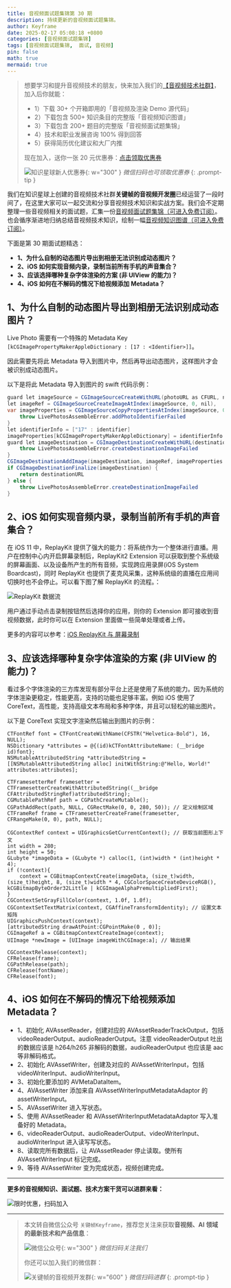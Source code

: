 ```yaml
---
title: 音视频面试题集锦第 30 期
description: 持续更新的音视频面试题集锦。
author: Keyframe
date: 2025-02-17 05:08:18 +0800
categories: [音视频面试题集锦]
tags: [音视频面试题集锦,  面试, 音视频]
pin: false
math: true
mermaid: true
---
```


>想要学习和提升音视频技术的朋友，快来加入我们的<a href="https://t.zsxq.com/jRprT" target="_blank" rel="noopener noreferrer">【音视频技术社群】</a>，加入后你就能：
>
>- 1）下载 30+ 个开箱即用的「音视频及渲染 Demo 源代码」
>- 2）下载包含 500+ 知识条目的完整版「音视频知识图谱」
>- 3）下载包含 200+ 题目的完整版「音视频面试题集锦」
>- 4）技术和职业发展咨询 100% 得到回答
>- 5）获得简历优化建议和大厂内推
>  
>现在加入，送你一张 20 元优惠券：<a href="https://t.zsxq.com/jRprT" target="_blank" rel="noopener noreferrer">点击领取优惠券</a>
>
>![知识星球新人优惠券](assets/img/keyframe-zsxq-coupon.png){: w="300" }
>_微信扫码也可领取优惠券_
{: .prompt-tip }


我们在知识星球上创建的音视频技术社群**关键帧的音视频开发圈**已经运营了一段时间了，在这里大家可以一起交流和分享音视频技术知识和实战方案。我们会不定期整理一些音视频相关的面试题，汇集一份[音视频面试题集锦（可进入免费订阅）](https://mp.weixin.qq.com/mp/appmsgalbum?__biz=MjM5MTkxOTQyMQ==&action=getalbum&album_id=2380776196751425539#wechat_redirect)。也会循序渐进地归纳总结音视频技术知识，绘制一幅[音视频知识图谱（可进入免费订阅）](https://mp.weixin.qq.com/mp/appmsgalbum?__biz=MjM5MTkxOTQyMQ==&action=getalbum&album_id=2349658423078092802#wechat_redirect)。


下面是第 30 期面试题精选：


- **1、为什么自制的动态图片导出到相册无法识别成动态图片？**
- **2、iOS 如何实现音频内录，录制当前所有手机的声音集合？**
- **3、应该选择哪种复杂字体渲染的方案 (非 UIView 的能力)？**
- **4、iOS 如何在不解码的情况下给视频添加 Metadata？**



## 1、为什么自制的动态图片导出到相册无法识别成动态图片？

Live Photo 需要有一个特殊的 Metadata Key `[kCGImagePropertyMakerAppleDictionary : [17 : <Identifier>]]`。

因此需要先将此 Metadata 导入到图片中，然后再导出动态图片，这样图片才会被识别成动态图片。

以下是将此 Metadata 导入到图片的 swift 代码示例：

```java
guard let imageSource = CGImageSourceCreateWithURL(photoURL as CFURL, nil),
let imageRef = CGImageSourceCreateImageAtIndex(imageSource, 0, nil),
var imageProperties = CGImageSourceCopyPropertiesAtIndex(imageSource, 0, nil) as? [AnyHashable : Any] else {
    throw LivePhotosAssembleError.addPhotoIdentifierFailed
}
let identifierInfo = ["17" : identifier]
imageProperties[kCGImagePropertyMakerAppleDictionary] = identifierInfo
guard let imageDestination = CGImageDestinationCreateWithURL(destinationURL as CFURL, UTType.jpeg.identifier as CFString, 1, nil) else {
    throw LivePhotosAssembleError.createDestinationImageFailed
}
CGImageDestinationAddImage(imageDestination, imageRef, imageProperties as CFDictionary)
if CGImageDestinationFinalize(imageDestination) {
    return destinationURL
} else {
    throw LivePhotosAssembleError.createDestinationImageFailed
}
```



## 2、iOS 如何实现音频内录，录制当前所有手机的声音集合？

在 iOS 11 中，ReplayKit 提供了强大的能力：将系统作为一个整体进行直播。用户在控制中心内开启屏幕录制后，ReplayKit2 Extension 可以获取到整个系统级的屏幕画面、以及设备所产生的所有音频，实现跨应用录屏(iOS System Boardcast)，同时 ReplayKit 也提供了麦克风采集，这种系统级的直播在应用间切换时也不会停止。可以看下图了解 ReplayKit 的流程。： 

![ReplayKit 数据流](assets/resource/av-interview-qa/ReplayKit.webp)   

用户通过手动点击录制按钮然后选择你的应用，则你的 Extension 即可接收到音视频数据，此时你可以在 Extension 里面做一些简单处理或者上传。

更多的内容可以参考：[iOS ReplayKit 与 屏幕录制](https://segmentfault.com/a/1190000043619243 "iOS ReplayKit 与 屏幕录制")


## 3、应该选择哪种复杂字体渲染的方案 (非 UIView 的能力)？

看过多个字体渲染的三方库发现有部分平台上还是使用了系统的能力。因为系统的字体渲染更稳定，性能更高，支持的功能也足够丰富。例如 iOS 使用了 CoreText，高性能，支持高级文本布局和多种字体，并且可以轻松的输出图片。

以下是 CoreText 实现文字渲染然后输出到图片的示例：

```objc
CTFontRef font = CTFontCreateWithName(CFSTR("Helvetica-Bold"), 16, NULL);
NSDictionary *attributes = @{(id)kCTFontAttributeName: (__bridge id)font};
NSMutableAttributedString *attributedString = [[NSMutableAttributedString alloc] initWithString:@"Hello, World!" attributes:attributes];

CTFramesetterRef framesetter = CTFramesetterCreateWithAttributedString((__bridge CFAttributedStringRef)attributedString);
CGMutablePathRef path = CGPathCreateMutable();
CGPathAddRect(path, NULL, CGRectMake(0, 0, 280, 50)); // 定义绘制区域
CTFrameRef frame = CTFramesetterCreateFrame(framesetter, CFRangeMake(0, 0), path, NULL);

CGContextRef context = UIGraphicsGetCurrentContext(); // 获取当前图形上下文
int width = 280;
int height = 50;
GLubyte *imageData = (GLubyte *) calloc(1, (int)width * (int)height * 4);
if (!context){
    context = CGBitmapContextCreate(imageData, (size_t)width, (size_t)height, 8, (size_t)width * 4, CGColorSpaceCreateDeviceRGB(),  kCGBitmapByteOrder32Little | kCGImageAlphaPremultipliedFirst);
}
CGContextSetGrayFillColor(context, 1.0f, 1.0f);
CGContextSetTextMatrix(context, CGAffineTransformIdentity); // 设置文本矩阵
UIGraphicsPushContext(context);
[attributedString drawAtPoint:CGPointMake(0 , 0)];
CGImageRef a = CGBitmapContextCreateImage(context);
UIImage *newImage = [UIImage imageWithCGImage:a]; // 输出结果

CGContextRelease(context);
CFRelease(frame);
CGPathRelease(path);
CFRelease(fontName);
CFRelease(font);
```


## 4、iOS 如何在不解码的情况下给视频添加 Metadata？


- 1、初始化 AVAssetReader，创建对应的 AVAssetReaderTrackOutput，包括 videoReaderOutput、audioReaderOutput。注意 videoReaderOutput 吐出的数据应该是 h264/h265 非解码的数据，audioReaderOutput 也应该是 aac 等非解码格式。
- 2、初始化 AVAssetWriter，创建及对应的 AVAssetWriterInput，包括 videoWriterInput、audioWriterInput。
- 3、初始化要添加的 AVMetaDataItem。
- 4、AVAssetWriter 添加来自 AVAssetWriterInputMetadataAdaptor 的 assetWriterInput。
- 5、AVAssetWriter 进入写状态。
- 5、使用 AVAssetReader 和 AVAssetWriterInputMetadataAdaptor 写入准备好的 Metadata。
- 6、videoReaderOutput、audioReaderOutput、videoWriterInput、audioWriterInput 进入读写写状态。
- 8、读取完所有数据后，让 AVAssetReader 停止读取。使所有 AVAssetWriterInput 标记完成。
- 9、等待 AVAssetWriter 变为完成状态，视频创建完成。





---

**更多的音视频知识、面试题、技术方案干货可以进群来看：**

![限时优惠，扫码加入](assets/img/keyframe-zsxq.png)





<!-- 




新人报道~顺便向向星球的大佬请教一下，想了解一下目前应该如何增添一个项目，然后也想问一点简历优化的建议，目前有以下主要问题bg是非科班单211硕

（1）项目上：主要是想新添一个项目把webserver 踢掉，找实习的时候做了一个RTSP服务器，整体框架其实都是那一套epoll+socket+线程池，只是多了一点音视频比如rtsp的知识。最近找了很久很久，实在是找不到合适的项目了，之前想做一个视频会议项目，但是好像很难找到，之前也花钱买了某某教育机构的音视频网课，但感觉项目实在是很难评...目前最后就是两个计划，一个是做一个简单kv存储项目主要目的就是换掉webserver，或者说做一个推流器相关的项目，但是我找了很久很久，都没有找到一个感觉可以写到简历的程度的项目...目前找了一个比较水的推流器项目。所以有点纠结，最大的问题在于希望赶上九月的秋招，希望在九月份之前把这个项目找到并完成写到简历上。

（2）简历上：目前可能第一个视频播放器还算是比较熟悉，两个服务器整体框架也还能说的出来，就是细节可能需要再复习一下，主要是实习感觉都有点水，其实虽然多段实习了，但是感觉去实习并没有让我真的去学到什么技术...感觉还是打杂居多，怕面试被问到直接被戳穿了...所以不知道是不是可以优化一下...

（3）复习方面：很纠结不知道优先级怎么安排，因为之前也面过音视频的实习，感觉主要还是C++基础居多，不知道音视频对校招是不是会考察更多业务上的知识，但是音视频业务知识也太广了，后面不知道是不是简历上那些业务知识能不能应付过来？所以不太清楚到底应该平时优先时间花在什么上面...

我目标也只是想在杭州（或江浙沪）找到C++开发，并没有给自己很高预期，希望前辈可以给我一点建议，非常非常感谢。



1）项目和简历

现在这个时间点，如果要继续找音视频方向 C++ 的工作，我觉得可以把播放器和 RTSP 这两个项目再打磨打磨吧。

在音视频 SDK 相关的实际工作中，大家通常会关注：1）解决需求的具体技术方案；2）技术指标的定义、量化、优化。因此，对于项目具体的改进方向，我建议你可以好好想想这几个问题：

- 你的项目是要解决什么需求？
- 你选用什么技术方案、通过怎么的技术架构来实现项目？
- 在项目中你遇到的难点是什么？如何解决？
- 你如何量化定义你在项目中的指标？如何优化指标？取得了什么样的效果？

如果你简历里的项目能把这几点表达清楚，在面试时能讲得好，我觉得就还好。


2）复习

应届毕业生找工作时，面试考察主要包括：1）大学课程相关的计算机基础知识（包括：数据结构与算法、计算机网络、编程语言特性及语法、设计模式、操作系统基础原理、数据库基础等）；2）算法编程题；3）项目开发经验。

所以在基础知识上，可以多注意数据结构与算法、编程语言特性及语法；此外需要多刷刷 leetcode 算法题；后面加分项就是上面说的针对你的项目开发经验做好准备。



3）你还可以看看几个群友求职相关的问题参考参考：

https://t.zsxq.com/lLDl3

https://t.zsxq.com/lKQeI

https://t.zsxq.com/OhyEF

https://t.zsxq.com/0y9sv




---



新人报道 提问🙋：
- 个人情况介绍：

 - 双非本 中等211硕 开学研2，非科班研究方向cv，目前无论文

 - 之前有学过一些音视频基础OpenGL基础ffmpeg等，CPP水平一般，有些遗忘，leetcode 正在刷题中，自己写过Qt和Android平台的视频播放器「快进快退seek重播音量调节等基础功能， rtmp推流正在完善中」

- 问题：

 - 小目标想在寒假暑假找到一些音视频的实习，但感觉项目不够，八股文基础知识等感觉可以自行学习，但在项目方面又些迷茫，不知道做一个什么样的项目不会烂大街，不知道应该去做一个什么样的项目，个人实力不强，想尽可能找一些有开源类似的项目来参考着写，希望能得到您的建议！

 - 对于大方向来说也有些迷茫，感觉形式越来越严峻，自己学历也不高，不知道音视频方向是否可以继续，流媒体呀图像处理呀WebRtc呀不知道该从何入手，不知道应该着重或者先学习什么，对于之后的学习规划很迷茫，希望您能为我未来学习方向提供一些建议！

谢谢！



1）学习开源项目

你有过 Android 平台播放器开发的经验，可以在这个基础上继续摸索一下客户端播放器的项目。很多大厂的播放器项目最初都是基于 ijkplayer（https://github.com/bilibili/ijkplayer） 这个开源播放器项目来做的，所以我建议你可以把这个项目跑起来，然后研究熟悉一下，你可以搜一搜讲解 ijkplayer 源码的文章，对其有个大概的了解，比如这篇：

https://www.jianshu.com/p/daf0a61cc1e0

2）在开源项目的基础上增加指标统计代码，并做优化对照

然后，我建议你可以看看这几篇文章里对于播放器指标的定义和优化方案，来优化一下 ijkplayer 播放器的参数配置和代码，来优化指标，这些优化经验和效果你都可以放到简历里，这个在面试中是能加分的。

- 播放秒开优化：https://mp.weixin.qq.com/s?__biz=MjM5MTkxOTQyMQ==&mid=2257487092&idx=1&sn=8585840d39805b43fb7cab28a66d9d42&chksm=a5d418a692a391b048eb1d07d7d066f21b40bdb2feed8a9bb99367ccef3bad62feacf07628e3&scene=178&cur_album_id=2140155659911233539#rd
- 播放卡顿优化：https://mp.weixin.qq.com/s?__biz=MjM5MTkxOTQyMQ==&mid=2257487093&idx=1&sn=7a81b9ba1e3f192eb8e888b5b3ceeb13&chksm=a5d418a792a391b1735e0eea124856228b170444fa2a17db1dd4a5c06a817151b77e03ad73bf&scene=178&cur_album_id=2140155659911233539#rd

3）大方向上，目前就业形势不太好，只能尽量去做好准备了。应届生找实习或找工作，面试考察主要包括：1）大学课程相关的计算机基础知识（包括：数据结构与算法、计算机网络、编程语言特性及语法、设计模式、操作系统基础原理、数据库基础等）；2）算法编程题；3）项目开发经验。

在基础知识上，可以多注意数据结构与算法、编程语言特性及语法；此外需要多刷刷 leetcode 算法题；后面加分项就是上面说的针对你的项目开发经验做好准备。

然后，就是多投简历、多面试、多总结沉淀，不管什么样的公司、岗位，都去投简历和面试，增加自己的经验，如果能拿到一些 offer，就算不是心仪的公司，你心里也会安稳很多。

4）你还可以看看几个群友求职相关的问题参考参考：

https://t.zsxq.com/LEcMT
https://t.zsxq.com/lLDl3
https://t.zsxq.com/lKQeI
https://t.zsxq.com/OhyEF
https://t.zsxq.com/0y9sv




 -->


---

> 本文转自微信公众号 `关键帧Keyframe`，推荐您关注来获取**音视频、AI 领域的最新技术和产品信息**：
>
>![微信公众号](assets/img/keyframe-mp.jpg){: w="300" }
>_微信扫码关注我们_
>
>你还可以加入我们的微信群：
>
>![关键帧的音视频开发群](assets/img/av-wechat-group.jpg){: w="600" }
>_微信扫码进群_
{: .prompt-tip }

